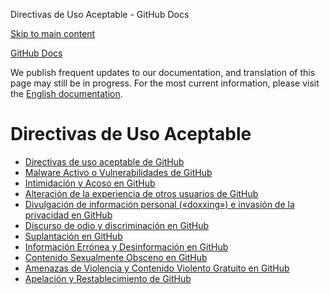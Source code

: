 Directivas de Uso Aceptable - GitHub Docs

[Skip to main content](#main-content)

[](/es)[GitHub Docs](/es)

We publish frequent updates to our documentation, and translation of this page may still be in progress. For the most current information, please visit the [English documentation](/en).

Directivas de Uso Aceptable
==========

* [Directivas de uso aceptable de GitHub](/es/site-policy/acceptable-use-policies/github-acceptable-use-policies)
* [Malware Activo o Vulnerabilidades de GitHub](/es/site-policy/acceptable-use-policies/github-active-malware-or-exploits)
* [Intimidación y Acoso en GitHub](/es/site-policy/acceptable-use-policies/github-bullying-and-harassment)
* [Alteración de la experiencia de otros usuarios de GitHub](/es/site-policy/acceptable-use-policies/github-disrupting-the-experience-of-other-users)
* [Divulgación de información personal («doxxing») e invasión de la privacidad en GitHub](/es/site-policy/acceptable-use-policies/github-doxxing-and-invasion-of-privacy)
* [Discurso de odio y discriminación en GitHub](/es/site-policy/acceptable-use-policies/github-hate-speech-and-discrimination)
* [Suplantación en GitHub](/es/site-policy/acceptable-use-policies/github-impersonation)
* [Información Errónea y Desinformación en GitHub](/es/site-policy/acceptable-use-policies/github-misinformation-and-disinformation)
* [Contenido Sexualmente Obsceno en GitHub](/es/site-policy/acceptable-use-policies/github-sexually-obscene-content)
* [Amenazas de Violencia y Contenido Violento Gratuito en GitHub](/es/site-policy/acceptable-use-policies/github-threats-of-violence-and-gratuitously-violent-content)
* [Apelación y Restablecimiento de GitHub](/es/site-policy/acceptable-use-policies/github-appeal-and-reinstatement)
